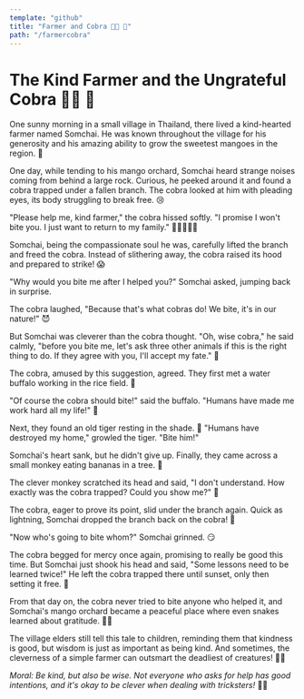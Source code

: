 ```yaml
---
template: "github"
title: "Farmer and Cobra 🧑‍🌾 🐍"
path: "/farmercobra"
---
```

# The Kind Farmer and the Ungrateful Cobra 🧑‍🌾 🐍

One sunny morning in a small village in Thailand, there lived a kind-hearted farmer named Somchai. He was known throughout the village for his generosity and his amazing ability to grow the sweetest mangoes in the region. 🥭

One day, while tending to his mango orchard, Somchai heard strange noises coming from behind a large rock. Curious, he peeked around it and found a cobra trapped under a fallen branch. The cobra looked at him with pleading eyes, its body struggling to break free. 😢

"Please help me, kind farmer," the cobra hissed softly. "I promise I won't bite you. I just want to return to my family." 🐍👨‍👩‍👧‍👦

Somchai, being the compassionate soul he was, carefully lifted the branch and freed the cobra. Instead of slithering away, the cobra raised its hood and prepared to strike! 😱

"Why would you bite me after I helped you?" Somchai asked, jumping back in surprise.

The cobra laughed, "Because that's what cobras do! We bite, it's in our nature!" 😈

But Somchai was cleverer than the cobra thought. "Oh, wise cobra," he said calmly, "before you bite me, let's ask three other animals if this is the right thing to do. If they agree with you, I'll accept my fate." 🧠

The cobra, amused by this suggestion, agreed. They first met a water buffalo working in the rice field. 🐃

"Of course the cobra should bite!" said the buffalo. "Humans have made me work hard all my life!" 😤

Next, they found an old tiger resting in the shade. 🐅
"Humans have destroyed my home," growled the tiger. "Bite him!"

Somchai's heart sank, but he didn't give up. Finally, they came across a small monkey eating bananas in a tree. 🐒

The clever monkey scratched its head and said, "I don't understand. How exactly was the cobra trapped? Could you show me?" 🤔

The cobra, eager to prove its point, slid under the branch again. Quick as lightning, Somchai dropped the branch back on the cobra! 💫

"Now who's going to bite whom?" Somchai grinned. 😏

The cobra begged for mercy once again, promising to really be good this time. But Somchai just shook his head and said, "Some lessons need to be learned twice!" He left the cobra trapped there until sunset, only then setting it free. 🌅

From that day on, the cobra never tried to bite anyone who helped it, and Somchai's mango orchard became a peaceful place where even snakes learned about gratitude. 🥭✨

The village elders still tell this tale to children, reminding them that kindness is good, but wisdom is just as important as being kind. And sometimes, the cleverness of a simple farmer can outsmart the deadliest of creatures! 👴📖

*Moral: Be kind, but also be wise. Not everyone who asks for help has good intentions, and it's okay to be clever when dealing with tricksters!* 🧠💫